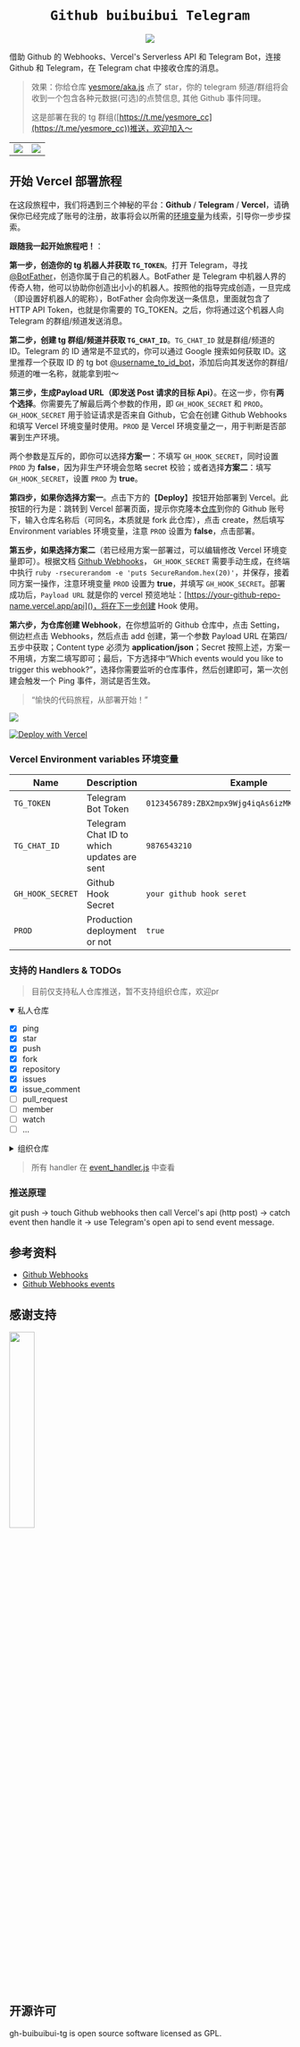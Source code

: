 <div align="center">
    <h1><code>Github buibuibui Telegram</code></h1> 
</div>

<!-- <div align="center">
    <a href="https://github.com/yesmore/aka.js">
    	<img src="https://img.shields.io/github/stars/yesmore/gh-buibuibui-tg.svg?logo=github" alt="star"/>
    </a>
    <a href="https://github.com/yesmore/aka.js">
    	<img src="https://img.shields.io/github/license/yesmore/gh-buibuibui-tg" alt="GPL"/>
    </a>
</div> -->

<div align="center">
  <img src="https://i.postimg.cc/3wL5dCw7/about.png">
</div>

借助 Github 的 Webhooks、Vercel's Serverless API 和 Telegram Bot，连接 Github 和 Telegram，在 Telegram chat 中接收仓库的消息。

> 效果：你给仓库 [yesmore/aka.js](https://github.com/yesmore/aka.js) 点了 star，你的 telegram 频道/群组将会收到一个包含各种元数据(可选)的点赞信息, 其他 Github 事件同理。
>
> 这是部署在我的 tg 群组([https://t.me/yesmore_cc](https://t.me/yesmore_cc))推送，欢迎加入～

<table style="border:none">
<tr>
<td align='center'><img src='https://i.postimg.cc/C1zyDBZ8/deploy1.png'/></td>
<td align='center'><img src='https://i.postimg.cc/hjwk0Dx5/deploy2.png'/></td>
</tr>
</table>

## 开始 Vercel 部署旅程

在这段旅程中，我们将遇到三个神秘的平台：**Github** / **Telegram** / **Vercel**，请确保你已经完成了账号的注册，故事将会以所需的[环境变量](#Vercel-Environment-variables-环境变量)为线索，引导你一步步探索。

**跟随我一起开始旅程吧！**：

**第一步，创造你的 tg 机器人并获取 `TG_TOKEN`**。打开 Telegram，寻找 [@BotFather](https://t.me/BotFather)，创造你属于自己的机器人。BotFather 是 Telegram 中机器人界的传奇人物，他可以协助你创造出小小的机器人。按照他的指导完成创造，一旦完成（即设置好机器人的昵称），BotFather 会向你发送一条信息，里面就包含了 HTTP API Token，也就是你需要的 TG_TOKEN。之后，你将通过这个机器人向 Telegram 的群组/频道发送消息。

**第二步，创建 tg 群组/频道并获取 `TG_CHAT_ID`**。`TG_CHAT_ID` 就是群组/频道的 ID。Telegram 的 ID 通常是不显式的，你可以通过 Google 搜索如何获取 ID。这里推荐一个获取 ID 的 tg bot [@username_to_id_bot](https://t.me/username_to_id_bot)，添加后向其发送你的群组/频道的唯一名称，就能拿到啦～

**第三步，生成Payload URL（即发送 Post 请求的目标 Api）**。在这一步，你有**两个选择**。你需要先了解最后两个参数的作用，即 `GH_HOOK_SECRET` 和 `PROD`。`GH_HOOK_SECRET` 用于验证请求是否来自 Github，它会在创建 Github Webhooks 和填写 Vercel 环境变量时使用。`PROD` 是 Vercel 环境变量之一，用于判断是否部署到生产环境。

两个参数是互斥的，即你可以选择**方案一**：不填写 `GH_HOOK_SECRET`，同时设置 `PROD` 为 **false**，因为非生产环境会忽略 secret 校验；或者选择**方案二**：填写 `GH_HOOK_SECRET`，设置 `PROD` 为 **true**。

**第四步，如果你选择方案一**。点击下方的【**Deploy**】按钮开始部署到 Vercel。此按钮的行为是：跳转到 Vercel 部署页面，提示你克隆本[仓库](https://github.com/yesmore/gh-buibuibui-tg)到你的 Github 账号下，输入仓库名称后（可同名，本质就是 fork 此仓库），点击 create，然后填写 Environment variables 环境变量，注意 `PROD` 设置为 **false**，点击部署。

**第五步，如果选择方案二**（若已经用方案一部署过，可以编辑修改 Vercel 环境变量即可）。根据文档 [Github Webhooks](https://docs.github.com/zh/developers/webhooks-and-events/webhooks/about-webhooks)，
`GH_HOOK_SECRET` 需要手动生成，在终端中执行 `ruby -rsecurerandom -e 'puts SecureRandom.hex(20)'`，并保存，接着同方案一操作，注意环境变量 `PROD` 设置为 **true**，并填写 `GH_HOOK_SECRET`。部署成功后，`Payload URL` 就是你的 vercel 预览地址：[https://your-github-repo-name.vercel.app/api]()，将在下一步创建 Hook 使用。

**第六步，为仓库创建 Webhook**，在你想监听的 Github 仓库中，点击 Setting，侧边栏点击 Webhooks，然后点击 add 创建，第一个参数 Payload URL 在第四/五步中获取；Content type 必须为 **application/json**；Secret 按照上述，方案一不用填，方案二填写即可；最后，下方选择中“Which events would you like to trigger this webhook?”，选择你需要监听的仓库事件，然后创建即可，第一次创建会触发一个 Ping 事件，测试是否生效。

> “愉快的代码旅程，从部署开始！”

![](https://i.postimg.cc/C5qWP3sL/hook.png)

[![Deploy with Vercel](https://vercel.com/button)](https://vercel.com/new/git/external?repository-url=https%3A%2F%2Fgithub.com%2Fyesmore%2Fgh-buibuibui-tg&env=TG_TOKEN,TG_CHAT_ID,GH_HOOK_SECRET,PROD&envDescription=Environment%20variables%20needed%20to%20setup%20notifier&envLink=https%3A%2F%2Fgithub.com%2Fyesmore%2Fgh-buibuibui-tg%23environment-variables&project-name=gh-buibuibui-tg&repo-name=gh-buibuibui-tg)

### Vercel Environment variables 环境变量

| Name             | Description                                | Example                                         |
| ---------------- | ------------------------------------------ | ----------------------------------------------- |
| `TG_TOKEN`       | Telegram Bot Token                         | `0123456789:ZBX2mpx9Wjg4iqAs6izMKDXVgVV92dOA0a` |
| `TG_CHAT_ID`     | Telegram Chat ID to which updates are sent | `9876543210`                                    |
| `GH_HOOK_SECRET` | Github Hook Secret                         | `your github hook seret`                        |
| `PROD`           | Production deployment or not               | `true`                                          |


### 支持的 Handlers & TODOs

> 目前仅支持私人仓库推送，暂不支持组织仓库，欢迎pr

<details open>
  <summary>私人仓库</summary>

  - [x] ping
  - [x] star
  - [x] push
  - [x] fork
  - [x] repository
  - [x] issues
  - [x] issue_comment
  - [ ] pull_request
  - [ ] member
  - [ ] watch
  - [ ] ...

</details>

<details>
  <summary>组织仓库</summary>

  - [ ] ping
  - [ ] star
  - [ ] push
  - [ ] fork
  - [ ] repository
  - [ ] issues
  - [ ] issue_comment
  - [ ] pull_request
  - [ ] member
  - [ ] watch
  - [ ] ...

</details>

> 所有 handler 在 [event_handler.js]([/core/event_handler.js](https://github.com/yesmore/gh-buibuibui-tg/blob/main/core/event_handler.js)) 中查看

### 推送原理

git push -> touch Github webhooks then call Vercel's api (http post) -> catch event then handle it -> use Telegram's open api to send event message. 

## 参考资料

- [Github Webhooks](https://docs.github.com/zh/developers/webhooks-and-events/webhooks/about-webhooks)
- [Github Webhooks events ](https://docs.github.com/zh/developers/webhooks-and-events/webhooks/webhook-events-and-payloads)

## 感谢支持

<div><a href="https://jb.gg/OpenSourceSupport"><img  width="30%" src="https://resources.jetbrains.com/storage/products/company/brand/logos/jb_beam.png"></a>

## 开源许可

gh-buibuibui-tg is open source software licensed as GPL.